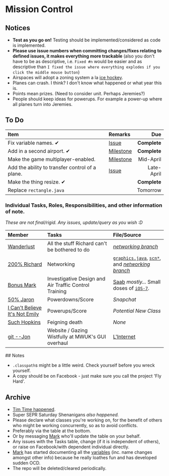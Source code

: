 Mission Control
========

## Notices
* __Test as you go on!__ Testing should be implemented/considered as code is implemented.
* __Please use issue numbers when committing changes/fixes relating to defined issues, it makes everything more trackable__ (also you don't have to be as descriptive, i.e. `Fixed #n` would be easier and as descriptive than `I fixed the issue where everything explodes if you click the middle mouse button`)
* Airspaces will adopt a zoning system a la [ice hockey](http://en.wikipedia.org/wiki/Ice_hockey_rink#Zones).
* Planes can crash. I think? I don't know what happened or what year this is.
* Points mean prizes. (Need to consider unit. Perhaps Jeremies?)
* People should keep ideas for powerups. For example a power-up where all planes turn into Jeremies.

## To Do

| Item | Remarks | Due |
|:-----|:--------|----:|
| Fix variable names. ✔ | [Issue](https://github.com/mwuk/fly-hard/issues/2) | __Complete__ |
| Add in a second airport. ✔ | [Milestone](https://github.com/MWUK/Fly-Hard/issues?milestone=2&page=1&sort=created&state=open) | __Complete__ |
| Make the game multiplayer-enabled. | [Milestone](https://github.com/MWUK/Fly-Hard/issues?direction=asc&milestone=3&page=1&sort=created&state=open)| Mid-April |
| Add the ability to transfer control of a plane. | [Issue](https://github.com/MWUK/Fly-Hard/issues/5) | Late-April |
| Make the thing resize. ✔ |  | __Complete__ |
| Replace `rectangle.java` | | Tomorrow |

### Individual Tasks, Roles, Responsibilities, and other information of note.

_These are not final/rigid. Any issues, update/query as you wish :D_

| Member | Tasks | File/Source |
|:-------|:-----|:------------|
| [Wanderlust](http://github.com/a-random-oracle) | All the stuff Richard can't be bothered to do | [_networking branch_](https://github.com/MWUK/Fly-Hard/tree/networking) |
| [200% Richard](http://github.com/RMCKirby) | Networking | [`graphics.java`](https://github.com/MWUK/Fly-Hard/blob/master/BTC/src/lib/jog/graphics.java), [`scn*`](https://github.com/MWUK/Fly-Hard/tree/master/BTC/src/scn), and [_networking branch_](https://github.com/MWUK/Fly-Hard/tree/networking) |
| [Bonus Mark](http://github.com/MWUK) | Investigative Design and Air Traffic Control Training |  [Saab](http://www.saabgroup.com/Global/Documents%20and%20Images/Civil%20Security/Air%20Transportation%20and%20Airport%20Security/e-Strip/E-Strip-WEB.pdf) _mostly…_ Small doses of [`iOS-7`](https://github.com/MWUK/Fly-Hard/tree/iOS-7). |
| [50% Jaron](http://github.com/JaronAli) | Powerdowns/Score | _Snapchat_ |
| [I Can't Believe It's Not Emily](http://github.com/Emily-Hall) | Powerups/Score | _Potential New Class_ |
| [Such Hopkins](http://github.com/Salvner) | Feigning death | _None_ |
| [git --Jon](http://github.com/Lixquid) | Website / Gazing Wistfully at MWUK's GUI overhaul | [L'Internet](http://goa.lixquid.co.uk) |

## Notes

* `.classpath`s might be a little weird. Check yourself before you wreck yourself. 
 * A copy should be on Facebook - just make sure you call the project 'Fly Hard'.

## Archive
* [Tim Time happened](https://github.com/MWUK/Fly-Hard/blob/master/Docs/Tim%20Time/28-2-14.md).
* Super SEPR Saturday Shenanigans _also happened._ 
* Please declare what classes you're working on, for the benefit of others who might be working concurrently, so as to avoid conflicts.
 * Preferably via the table at the bottom.
 * Or by messaging [Mark](http://github.com/MWUK) who'll update the table on your behalf.
* Any issues with the Tasks table, change (if it is independent of others), or raise on Facebook/with dependent individual directly.
* [Mark](https://github.com/MWUK) has started documenting all the [variables](https://github.com/MWUK/Fly-Hard/wiki/Variables) (inc. name changes amongst other info) because he really loathes fun and has developed sudden OCD.
* The repo will be deleted/cleared periodically.
